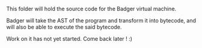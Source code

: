 This folder will hold the source code for the Badger virtual machine. 

Badger will take the AST of the program and transform it into bytecode, and will also be able to execute the said bytecode.


Work on it has not yet started. Come back later ! :)